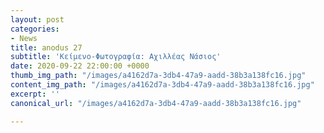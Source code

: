 ```yaml
---
layout: post
categories:
- News
title: anodus 27
subtitle: 'Κείμενο-Φωτογραφία: Αχιλλέας Νάσιος'
date: 2020-09-22 22:00:00 +0000
thumb_img_path: "/images/a4162d7a-3db4-47a9-aadd-38b3a138fc16.jpg"
content_img_path: "/images/a4162d7a-3db4-47a9-aadd-38b3a138fc16.jpg"
excerpt: ''
canonical_url: "/images/a4162d7a-3db4-47a9-aadd-38b3a138fc16.jpg"

---
```

